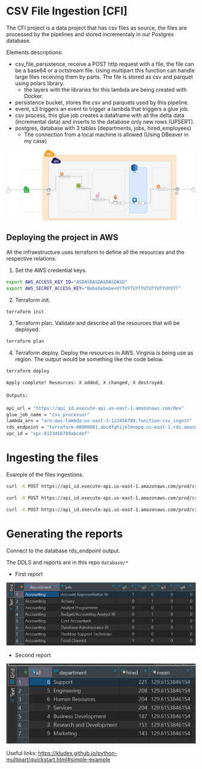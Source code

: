 # CSV File Ingestion [CFI]

The CFI project is a data project that has csv files as source, the files are processed by the pipelines and stored incrementaly in our Postgres database.

Elements descriptions:
- csv_file_persistence, receive a POST http request with a file, the file can be a base64 or a octstream file. Using multipart this function can handle large files receiving them by parts. The file is stored as csv and parquet using polars library.
  - the layers with the libraries for this lambda are being created with Docker.
- persistence bucket, stores the csv and parquets used by this pipeline.
- event, s3 triggers an event to trigger a lambda that triggers a glue job.
- csv process, this glue job creates a dataframe with all the delta data (incremental data) and inserts to the database only new rows (UPSERT).
- postgres, database with 3 tables (departments, jobs, hired_employees)
  - The connection from a local machine is allowed (Using DBeaver in my case)

![architecture](img/file_persistence.png)


## Deploying the project in AWS

All the infraestructure uses terraform to define all the resources and the respective relations.

1. Set the AWS credential keys.
```bash
export AWS_ACCESS_KEY_ID="ASDASDASDASDASDASD"
export AWS_SECRET_ACCESS_KEY="Bebebebebe+UYTUYTUYTYUTUTYUTYUYUYT"
```
2. Terraform init.
```bash
terraform init
```
3. Terraform plan. Validate and describe all the resources that will be deployed.
```bash
terraform plan
```
4. Terraform deploy. Deploy the resources in AWS. Virginia is being use as region. The output would be something like the code below.
```bash
terraform deploy
```
```bash
Apply complete! Resources: X added, X changed, X destroyed.

Outputs:

api_url = "https://api_id.execute-api.us-east-1.amazonaws.com/dev"
glue_job_name = "csv_processor"
lambda_arn = "arn:aws:lambda:us-east-1:123456789:function:csv_ingest"
rds_endpoint = "terraform-00000001.abcdfghijklmnopq.us-east-1.rds.amazonaws.com:5432"
vpc_id = "vpc-0123456789abcdef"
```

# Ingesting the files

Example of the files ingestions.
```bash
curl -X POST https://api_id.execute-api.us-east-1.amazonaws.com/prod/csv -F "file=@/home/ubuntu/work/departments.csv"
```
```bash
curl -X POST https://api_id.execute-api.us-east-1.amazonaws.com/prod/csv -F "file=@/home/ubuntu/work/jobs.csv"
```
```bash
curl -X POST https://api_id.execute-api.us-east-1.amazonaws.com/prod/csv -F "file=@/home/ubuntu/work/hired_employee.csv"
```

# Generating the reports

Connect to the database rds_endpoint output.

The DDLS and reports are in this repo `database/*`
- First report
  
![report 1](img/report1.png)

- Second report

![report 2](img/report2.png)


Useful links:
https://kludex.github.io/python-multipart/quickstart.html#simple-example